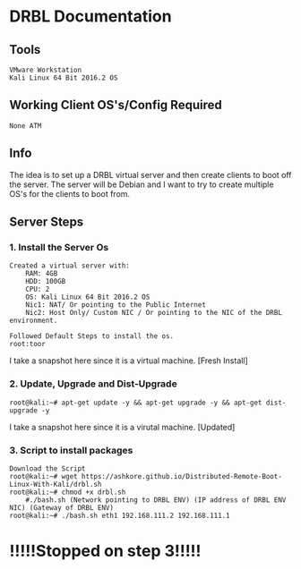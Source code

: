 # DRBL Documentation

## Tools
```
VMware Workstation
Kali Linux 64 Bit 2016.2 OS 
```
## Working Client OS's/Config Required
```
None ATM
```
## Info
The idea is to set up a DRBL virtual server and then create clients to boot off the server. The server will be Debian and I want to try to create multiple OS's for the clients to boot from. 
## Server Steps
### 1. Install the Server Os

```
Created a virtual server with:
    RAM: 4GB
    HDD: 100GB
    CPU: 2
    OS: Kali Linux 64 Bit 2016.2 OS 
    Nic1: NAT/ Or pointing to the Public Internet
    Nic2: Host Only/ Custom NIC / Or pointing to the NIC of the DRBL environment.

Followed Default Steps to install the os.
root:toor
```
I take a snapshot here since it is a virtual machine. [Fresh Install]
### 2. Update, Upgrade and Dist-Upgrade
```
root@kali:~# apt-get update -y && apt-get upgrade -y && apt-get dist-upgrade -y
```
I take a snapshot here since it is a virutal machine. [Updated]
### 3. Script to install packages
```
Download the Script
root@kali:~# wget https://ashkore.github.io/Distributed-Remote-Boot-Linux-With-Kali/drbl.sh
root@kali:~# chmod +x drbl.sh
    #./bash.sh (Network pointing to DRBL ENV) (IP address of DRBL ENV NIC) (Gateway of DRBL ENV)
root@kali:~# ./bash.sh eth1 192.168.111.2 192.168.111.1
```
# !!!!!Stopped on step 3!!!!!


